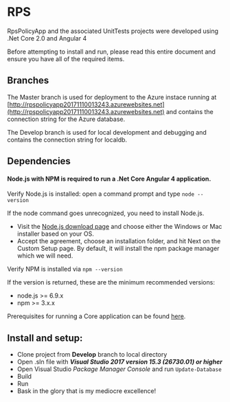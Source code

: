# RPS
RpsPolicyApp and the associated UnitTests projects were developed using .Net Core 2.0 and Angular 4

Before attempting to install and run, please read this entire document and ensure you have all of the required items.

## Branches

The Master branch is used for deployment to the Azure instace running at [http://rpspolicyapp20171110013243.azurewebsites.net](http://rpspolicyapp20171110013243.azurewebsites.net) and contains the connection string for the Azure database.

The Develop branch is used for local development and debugging and contains the connection string for localdb. 

## Dependencies

#### Node.js with NPM is required to run a .Net Core Angular 4 application. 

Verify Node.js is installed:
open a command prompt and type
`node --version`

If the node command goes unrecognized, you need to install Node.js.
  - Visit the [Node.js download page](https://nodejs.org/en/download/) and choose either the Windows or Mac installer based on your OS.
  - Accept the agreement, choose an installation folder, and hit Next on the Custom Setup page. By default, it will install the npm package manager which we will need.
  
 
Verify NPM is installed via
`npm --version`

If the version is returned, these are the minimum recommended versions:
  - node.js >= 6.9.x
  - npm >= 3.x.x 

Prerequisites for running a Core application can be found [here](https://docs.microsoft.com/en-us/dotnet/core/windows-prerequisites?tabs=netcore2x). 

## Install and setup:
- Clone project from **Develop** branch to local directory
- Open .sln file with **_Visual Studio 2017 version 15.3 (26730.01) or higher_**
- Open Visual Studio *Package Manager Console* and run `Update-Database`
- Build
- Run
- Bask in the glory that is my mediocre excellence!
